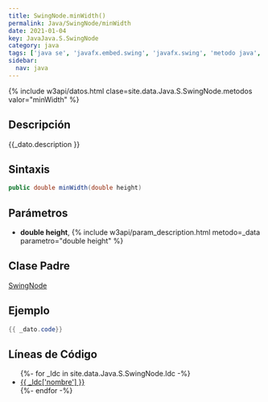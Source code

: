 ```yaml
---
title: SwingNode.minWidth()
permalink: Java/SwingNode/minWidth
date: 2021-01-04
key: JavaJava.S.SwingNode
category: java
tags: ['java se', 'javafx.embed.swing', 'javafx.swing', 'metodo java', 'JavaFX 8.0']
sidebar: 
  nav: java
---
```


{% include w3api/datos.html clase=site.data.Java.S.SwingNode.metodos valor="minWidth" %}

## Descripción
{{_dato.description }}

## Sintaxis
~~~java
public double minWidth(double height)
~~~

## Parámetros
* **double height**,  {% include w3api/param_description.html metodo=_data parametro="double height" %}

## Clase Padre
[SwingNode](/Java/SwingNode/)

## Ejemplo
~~~java
{{ _dato.code}}
~~~

## Líneas de Código
<ul>
{%- for _ldc in site.data.Java.S.SwingNode.ldc -%}
   <li>
       <a href="{{_ldc['url'] }}">{{ _ldc['nombre'] }}</a>
   </li>
{%- endfor -%}
</ul>
